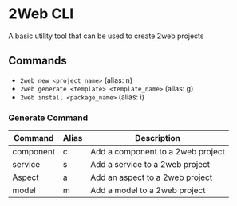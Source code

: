 # 2Web CLI

A basic utility tool that can be used to create 2web projects

## Commands

- `2web new <project_name>` (alias: n)
- `2web generate <template> <template_name>` (alias: g)
- `2web install <package_name>` (alias: i)

### Generate Command

| Command   | Alias | Description                       |
| --------- | ----- | --------------------------------- |
| component | c     | Add a component to a 2web project |
| service   | s     | Add a service to a 2web project   |
| Aspect    | a     | Add an aspect to a 2web project   |
| model     | m     | Add a model to a 2web project     |
